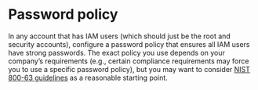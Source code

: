 # Password policy

In any account that has IAM users (which should just be the root and security accounts), configure a password policy
that ensures all IAM users have strong passwords. The exact policy you use depends on your company’s requirements (e.g.,
certain compliance requirements may force you to use a specific password policy), but you may want to consider
[NIST 800-63 guidelines](https://pages.nist.gov/800-63-3/sp800-63b.html#memsecret) as a reasonable starting point.



<!-- ##DOCS-SOURCER-START
{"sourcePlugin":"Service Catalog Reference","hash":"8ad99ede1a4dc9aed1cfe70b33416b6a"}
##DOCS-SOURCER-END -->
